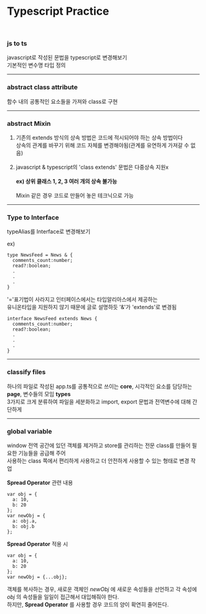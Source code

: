 # Typescript Practice <br><br>

### js to ts

javascript로 작성된 문법을 typescript로 변경해보기    
기본적인 변수명 타입 정의
***
### abstract class attribute

함수 내의 공통적인 요소들을 가져와 class로 구현
***
### abstract Mixin

1. 기존의 extends 방식의 상속 방법은 코드에 적시되어야 하는 상속 방법이다<br>
상속의 관계를 바꾸기 위해 코드 자체를 변경해야됨(관계를 유연하게 가져갈 수 없음)<br><br>
2. javascript & typescript의 'class extends' 문법은 다중상속 지원x<br><br>
**ex) 상위 클래스 1, 2, 3 여러 개의 상속 불가능**<br><br>
Mixin 같은 경우 코드로 만들어 놓은 테크닉으로 가능
***
### Type to Interface

typeAlias를 Interface로 변경해보기

ex)
```
type NewsFeed = News & {
  comments_count:number;
  read?:boolean;
  .
  .
  .
}
```
'='표기법이 사라지고 인터페이스에서는 타입알리아스에서 제공하는    
유니온타입을 지원하지 않기 때문에 글로 설명하듯 '&'가 'extends'로 변경됨
```
interface NewsFeed extends News {
  comments_count:number;
  read?:boolean;
  .
  .
  .
}
```
***
### classify files

하나의 파일로 작성된 app.ts를 공통적으로 쓰이는 **core**, 시각적인 요소를 담당하는 **page**, 변수들의 모임 **types**<br>
3가지로 크게 분류하여 파일을 세분화하고 import, export 문법과 전역변수에 대해 간단하게 
***
### global variable

window 전역 공간에 있던 객체를 제거하고 store를 관리하는 전문 class를 만들어 필요한 기능들을 공급해 주어<br>
사용하는 class 쪽에서 편리하게 사용하고 더 안전하게 사용할 수 있는 형태로 변경 작업
<br><br>
**Spread Operator** 관련 내용 <br>
```
var obj = {
  a: 10,
  b: 20
};
var newObj = {
  a: obj.a,
  b: obj.b
};
```

**Spread Operator** 적용 시

```
var obj = {
  a: 10,
  b: 20
};
var newObj = {...obj};
```

객체를 복사하는 경우, 새로운 객체인 *newObj* 에 새로운 속성들을 선언하고 각 속성에 *obj* 의 속성들을 일일이 접근해서 대입해줘야 한다.<br>
하지만, **Spread Operator** 를 사용할 경우 코드의 양이 확연히 줄어든다.

